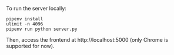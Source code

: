 To run the server locally:

    pipenv install
    ulimit -n 4096
    pipenv run python server.py

Then, access the frontend at http://localhost:5000 (only Chrome is supported for now).
